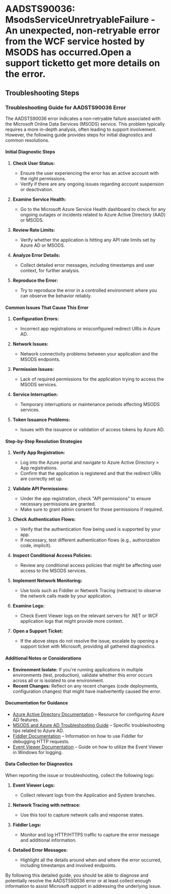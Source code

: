 
# AADSTS90036: MsodsServiceUnretryableFailure - An unexpected, non-retryable error from the WCF service hosted by MSODS has occurred.Open a support ticketto get more details on the error.


## Troubleshooting Steps
### Troubleshooting Guide for AADSTS90036 Error

The AADSTS90036 error indicates a non-retryable failure associated with the Microsoft Online Data Services (MSODS) service. This problem typically requires a more in-depth analysis, often leading to support involvement. However, the following guide provides steps for initial diagnostics and common resolutions.

#### Initial Diagnostic Steps

1. **Check User Status:**
   - Ensure the user experiencing the error has an active account with the right permissions.
   - Verify if there are any ongoing issues regarding account suspension or deactivation.

2. **Examine Service Health:**
   - Go to the Microsoft Azure Service Health dashboard to check for any ongoing outages or incidents related to Azure Active Directory (AAD) or MSODS.

3. **Review Rate Limits:**
   - Verify whether the application is hitting any API rate limits set by Azure AD or MSODS.

4. **Analyze Error Details:**
   - Collect detailed error messages, including timestamps and user context, for further analysis.

5. **Reproduce the Error:**
   - Try to reproduce the error in a controlled environment where you can observe the behavior reliably.

#### Common Issues That Cause This Error

1. **Configuration Errors:**
   - Incorrect app registrations or misconfigured redirect URIs in Azure AD.

2. **Network Issues:**
   - Network connectivity problems between your application and the MSODS endpoints.

3. **Permission Issues:**
   - Lack of required permissions for the application trying to access the MSODS services.

4. **Service Interruption:**
   - Temporary interruptions or maintenance periods affecting MSODS services.

5. **Token Issuance Problems:**
   - Issues with the issuance or validation of access tokens by Azure AD.

#### Step-by-Step Resolution Strategies

1. **Verify App Registration:**
   - Log into the Azure portal and navigate to Azure Active Directory > App registrations.
   - Confirm that the application is registered and that the redirect URIs are correctly set up.

2. **Validate API Permissions:**
   - Under the app registration, check "API permissions" to ensure necessary permissions are granted.
   - Make sure to grant admin consent for those permissions if required.

3. **Check Authentication Flows:**
   - Verify that the authentication flow being used is supported by your app.
   - If necessary, test different authentication flows (e.g., authorization code, implicit).

4. **Inspect Conditional Access Policies:**
   - Review any conditional access policies that might be affecting user access to the MSODS services.

5. **Implement Network Monitoring:**
   - Use tools such as Fiddler or Network Tracing (nettrace) to observe the network calls made by your application.

6. **Examine Logs:**
   - Check Event Viewer logs on the relevant servers for .NET or WCF application logs that might provide more context.

7. **Open a Support Ticket:**
   - If the above steps do not resolve the issue, escalate by opening a support ticket with Microsoft, providing all gathered diagnostics.

#### Additional Notes or Considerations

- **Environment Isolate:** If you're running applications in multiple environments (test, production), validate whether this error occurs across all or is isolated to one environment.
- **Recent Changes:** Reflect on any recent changes (code deployments, configuration changes) that might have inadvertently caused the error.

#### Documentation for Guidance

- [Azure Active Directory Documentation](https://docs.microsoft.com/en-us/azure/active-directory/) – Resource for configuring Azure AD features.
- [MSODS and Azure AD Troubleshooting Guide](https://docs.microsoft.com/en-us/azure/active-directory/develop/troubleshoot-authentication) – Specific troubleshooting tips related to Azure AD.
- [Fiddler Documentation](https://www.telerik.com/fiddler) – Information on how to use Fiddler for debugging HTTP requests.
- [Event Viewer Documentation](https://docs.microsoft.com/en-us/windows/win32/sysinternals/event-viewer) – Guide on how to utilize the Event Viewer in Windows for logging.

#### Data Collection for Diagnostics

When reporting the issue or troubleshooting, collect the following logs:

1. **Event Viewer Logs:**
   - Collect relevant logs from the Application and System branches.

2. **Network Tracing with nettrace:**
   - Use this tool to capture network calls and response states.

3. **Fiddler Logs:**
   - Monitor and log HTTP/HTTPS traffic to capture the error message and additional information.

4. **Detailed Error Messages:**
   - Highlight all the details around when and where the error occurred, including timestamps and involved endpoints.

By following this detailed guide, you should be able to diagnose and potentially resolve the AADSTS90036 error or at least collect enough information to assist Microsoft support in addressing the underlying issue.